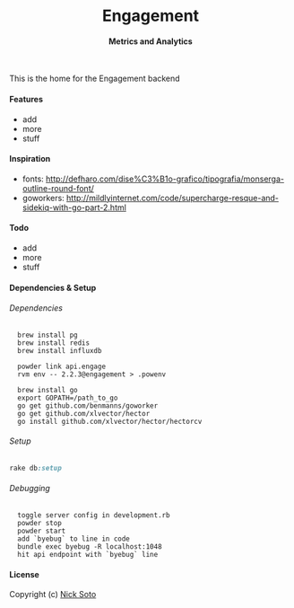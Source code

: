 <h1 align="center"><br>Engagement<br></h1>
<h4 align="center">Metrics and Analytics</h4>

<p align="center">
</p>
<br>

This is the home for the Engagement backend

#### Features

- add
- more
- stuff

#### Inspiration

- fonts: http://defharo.com/dise%C3%B1o-grafico/tipografia/monserga-outline-round-font/
- goworkers: http://mildlyinternet.com/code/supercharge-resque-and-sidekiq-with-go-part-2.html

#### Todo

- add
- more
- stuff

#### Dependencies & Setup

###### Dependencies

```unix
  brew install pg
  brew install redis
  brew install influxdb

  powder link api.engage
  rvm env -- 2.2.3@engagement > .powenv

  brew install go
  export GOPATH=/path_to_go
  go get github.com/benmanns/goworker
  go get github.com/xlvector/hector
  go install github.com/xlvector/hector/hectorcv
```

###### Setup

```ruby
rake db:setup
```

###### Debugging

```unix
  toggle server config in development.rb
  powder stop
  powder start
  add `byebug` to line in code
  bundle exec byebug -R localhost:1048
  hit api endpoint with `byebug` line
```

#### License

Copyright (c) [Nick Soto](http://google.com)
